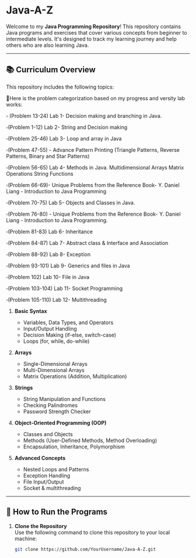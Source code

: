 # Java-A-Z

Welcome to my **Java Programming Repository**! This repository contains Java programs and exercises that cover various concepts from beginner to intermediate levels. It's designed to track my learning journey and help others who are also learning Java.

---

## 📚 Curriculum Overview

This repository includes the following topics:

🔢Here is the problem categorization based on my progress and versity lab works:

▫️ (Problem 13-24) Lab 1- Decision making and branching in Java.

▫️(Problem 1-12) Lab 2- 
String and Decision making

▫️(Problem 25-46) Lab 3- 
Loop and array in Java


▫️(Problem 47-55) -
Advance Pattern Printing (Triangle Patterns, Reverse Patterns, Binary and Star Patterns)

▫️(Problem 56-65) Lab 4- 
Methods in Java.
Multidimensional Arrays
Matrix Operations
String Functions

▫️(Problem 66-69)- 
Unique Problems from the Reference Book- Y. Daniel Liang - Introduction to Java Programming

▫️(Problem 70-75) Lab 5- 
 Objects and Classes in Java.

 ▫️(Problem 76-80) -
 Unique Problems from the Reference Book- Y. Daniel Liang - Introduction to Java Programming.

 ▫️(Problem 81-83) Lab 6- 
 Inheritance

  ▫️(Problem 84-87) Lab 7- 
Abstract class & Interface and Association

   ▫️(Problem 88-92) Lab 8- 
 Exception

   ▫️(Problem 93-101) Lab 9- 
Generics and files in Java

   ▫️(Problem 102) Lab 10- 
File in Java

   ▫️(Problem 103-104) Lab 11- 
Socket Programming

   ▫️(Problem 105-110) Lab 12- 
Multithreading


1. **Basic Syntax**  
   - Variables, Data Types, and Operators
   - Input/Output Handling
   - Decision Making (if-else, switch-case)
   - Loops (for, while, do-while)

2. **Arrays**  
   - Single-Dimensional Arrays
   - Multi-Dimensional Arrays
   - Matrix Operations (Addition, Multiplication)

3. **Strings**  
   - String Manipulation and Functions
   - Checking Palindromes
   - Password Strength Checker

4. **Object-Oriented Programming (OOP)**  
   - Classes and Objects
   - Methods (User-Defined Methods, Method Overloading)
   - Encapsulation, Inheritance, Polymorphism

5. **Advanced Concepts**  
   - Nested Loops and Patterns
   - Exception Handling
   - File Input/Output
   - Socket & multithreading
   



---

## 🚀 How to Run the Programs

1. **Clone the Repository**  
   Use the following command to clone this repository to your local machine:  
   ```bash
   git clone https://github.com/YourUsername/Java-A-Z.git
   
